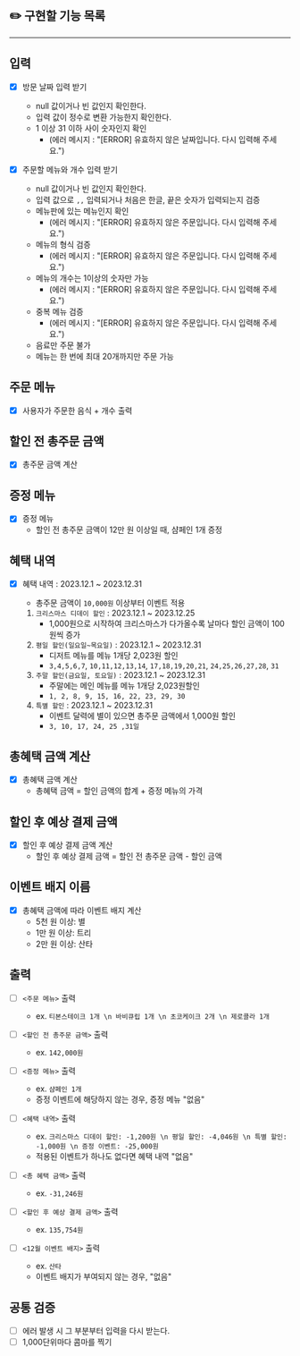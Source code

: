 ## ✏️ 구현할 기능 목록

___  

## 입력

- [X] 방문 날짜 입력 받기
    - null 값이거나 빈 값인지 확인한다.
    - 입력 값이 정수로 변환 가능한지 확인한다.
    - 1 이상 31 이하 사이 숫자인지 확인
        - (에러 메시지 : "[ERROR] 유효하지 않은 날짜입니다. 다시 입력해 주세요.")

- [X] 주문할 메뉴와 개수 입력 받기
    - null 값이거나 빈 값인지 확인한다.
    - 입력 값으로 `,,` 입력되거나 처음은 한글, 끝은 숫자가 입력되는지 검증
    - 메뉴판에 있는 메뉴인지 확인
        - (에러 메시지 : "[ERROR] 유효하지 않은 주문입니다. 다시 입력해 주세요.")
    - 메뉴의 형식 검증
        - (에러 메시지 : "[ERROR] 유효하지 않은 주문입니다. 다시 입력해 주세요.")
    - 메뉴의 개수는 1이상의 숫자만 가능
        - (에러 메시지 :  "[ERROR] 유효하지 않은 주문입니다. 다시 입력해 주세요.")
    - 중복 메뉴 검증
        - (에러 메시지 :  "[ERROR] 유효하지 않은 주문입니다. 다시 입력해 주세요.")
    - 음료만 주문 불가
    - 메뉴는 한 번에 최대 20개까지만 주문 가능

## 주문 메뉴

- [X] 사용자가 주문한 음식 + 개수 출력

## 할인 전 총주문 금액

- [X] 총주문 금액 계산

## 증정 메뉴

- [X] 증정 메뉴
    - 할인 전 총주문 금액이 12만 원 이상일 때, 샴페인 1개 증정

## 혜택 내역

- [X] 혜택 내역 : 2023.12.1 ~ 2023.12.31
    - 총주문 금액이 `10,000원` 이상부터 이벤트 적용

    1. `크리스마스 디데이 할인` : 2023.12.1 ~ 2023.12.25
        - 1,000원으로 시작하여 크리스마스가 다가올수록 날마다 할인 금액이 100원씩 증가
    2. `평일 할인(일요일~목요일)` : 2023.12.1 ~ 2023.12.31
        - 디저트 메뉴를 메뉴 1개당 2,023원 할인
        - `3,4,5,6,7`, `10,11,12,13,14`, `17,18,19,20,21`, `24,25,26,27,28`, `31`
    3. `주말 할인(금요일, 토요일)` : 2023.12.1 ~ 2023.12.31
        - 주말에는 메인 메뉴를 메뉴 1개당 2,023원할인
        - `1, 2, 8, 9, 15, 16, 22, 23, 29, 30`
    4. `특별 할인` : 2023.12.1 ~ 2023.12.31
        - 이벤트 달력에 별이 있으면 총주문 금액에서 1,000원 할인
        - `3, 10, 17, 24, 25 ,31일`

## 총혜택 금액 계산

- [X] 총혜택 금액 계산
    - 총혜택 금액 = 할인 금액의 합계 + 증정 메뉴의 가격

## 할인 후 예상 결제 금액

- [X] 할인 후 예상 결제 금액 계산
    - 할인 후 예상 결제 금액 = 할인 전 총주문 금액 - 할인 금액

## 이벤트 배지 이름

- [X] 총혜택 금액에 따라 이벤트 배지 계산
    - 5천 원 이상: 별
    - 1만 원 이상: 트리
    - 2만 원 이상: 산타

## 출력

- [ ] `<주문 메뉴>` 출력
    - ex. `티본스테이크 1개 \n 바비큐립 1개 \n 초코케이크 2개 \n 제로콜라 1개`

- [ ] `<할인 전 총주문 금액>` 출력
    - ex. `142,000원`

- [ ] `<증정 메뉴>` 출력
    - ex.  `샴페인 1개`
    - 증정 이벤트에 해당하지 않는 경우, 증정 메뉴 "없음"

- [ ] `<혜택 내역>` 출력
    - ex. `크리스마스 디데이 할인: -1,200원 \n 평일 할인: -4,046원 \n 특별 할인: -1,000원 \n 증정 이벤트: -25,000원`
    - 적용된 이벤트가 하나도 없다면 혜택 내역 "없음"

- [ ] `<총 혜택 금액>` 출력
    - ex. `-31,246원`

- [ ] `<할인 후 예상 결제 금액>` 출력
    - ex. `135,754원`

- [ ] `<12월 이벤트 배지>` 출력
    - ex. `산타`
    - 이벤트 배지가 부여되지 않는 경우, "없음"

## 공통 검증

- [ ] 에러 발생 시 그 부분부터 입력을 다시 받는다.
- [ ] 1,000단위마다 콤마를 찍기